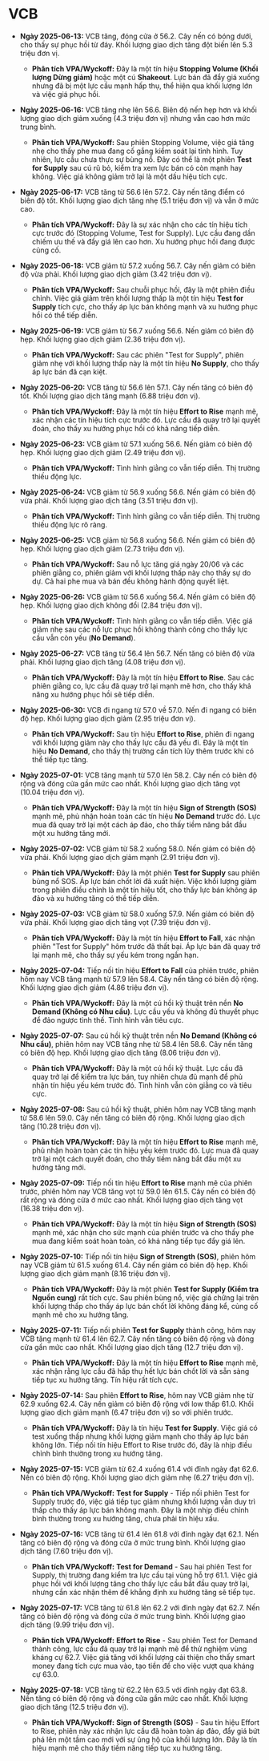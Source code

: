 # VCB

-   **Ngày 2025-06-13:** VCB tăng, đóng cửa ở 56.2. Cây nến có bóng dưới, cho thấy sự phục hồi từ đáy. Khối lượng giao dịch tăng đột biến lên 5.3 triệu đơn vị.

    -   **Phân tích VPA/Wyckoff:** Đây là một tín hiệu **Stopping Volume (Khối lượng Dừng giảm)** hoặc một cú **Shakeout**. Lực bán đã đẩy giá xuống nhưng đã bị một lực cầu mạnh hấp thụ, thể hiện qua khối lượng lớn và việc giá phục hồi.

-   **Ngày 2025-06-16:** VCB tăng nhẹ lên 56.6. Biên độ nến hẹp hơn và khối lượng giao dịch giảm xuống (4.3 triệu đơn vị) nhưng vẫn cao hơn mức trung bình.
    -   **Phân tích VPA/Wyckoff:** Sau phiên Stopping Volume, việc giá tăng nhẹ cho thấy phe mua đang cố gắng kiểm soát lại tình hình. Tuy nhiên, lực cầu chưa thực sự bùng nổ. Đây có thể là một phiên **Test for Supply** sau cú rũ bỏ, kiểm tra xem lực bán có còn mạnh hay không. Việc giá không giảm trở lại là một dấu hiệu tích cực.
-   **Ngày 2025-06-17:** VCB tăng từ 56.6 lên 57.2. Cây nến tăng điểm có biên độ tốt. Khối lượng giao dịch tăng nhẹ (5.1 triệu đơn vị) và vẫn ở mức cao.
    -   **Phân tích VPA/Wyckoff:** Đây là sự xác nhận cho các tín hiệu tích cực trước đó (Stopping Volume, Test for Supply). Lực cầu đang dần chiếm ưu thế và đẩy giá lên cao hơn. Xu hướng phục hồi đang được củng cố.
-   **Ngày 2025-06-18:** VCB giảm từ 57.2 xuống 56.7. Cây nến giảm có biên độ vừa phải. Khối lượng giao dịch giảm (3.42 triệu đơn vị).
    -   **Phân tích VPA/Wyckoff:** Sau chuỗi phục hồi, đây là một phiên điều chỉnh. Việc giá giảm trên khối lượng thấp là một tín hiệu **Test for Supply** tích cực, cho thấy áp lực bán không mạnh và xu hướng phục hồi có thể tiếp diễn.
- **Ngày 2025-06-19:** VCB giảm từ 56.7 xuống 56.6. Nến giảm có biên độ hẹp. Khối lượng giao dịch giảm (2.36 triệu đơn vị).
    - **Phân tích VPA/Wyckoff:** Sau các phiên "Test for Supply", phiên giảm nhẹ với khối lượng thấp này là một tín hiệu **No Supply**, cho thấy áp lực bán đã cạn kiệt.
- **Ngày 2025-06-20:** VCB tăng từ 56.6 lên 57.1. Cây nến tăng có biên độ tốt. Khối lượng giao dịch tăng mạnh (6.88 triệu đơn vị).
    - **Phân tích VPA/Wyckoff:** Đây là một tín hiệu **Effort to Rise** mạnh mẽ, xác nhận các tín hiệu tích cực trước đó. Lực cầu đã quay trở lại quyết đoán, cho thấy xu hướng phục hồi có khả năng tiếp diễn.
- **Ngày 2025-06-23:** VCB giảm từ 57.1 xuống 56.6. Nến giảm có biên độ hẹp. Khối lượng giao dịch giảm (2.49 triệu đơn vị).
    - **Phân tích VPA/Wyckoff:** Tình hình giằng co vẫn tiếp diễn. Thị trường thiếu động lực.
- **Ngày 2025-06-24:** VCB giảm từ 56.9 xuống 56.6. Nến giảm có biên độ vừa phải. Khối lượng giao dịch tăng (3.51 triệu đơn vị).
    - **Phân tích VPA/Wyckoff:** Tình hình giằng co vẫn tiếp diễn. Thị trường thiếu động lực rõ ràng.
- **Ngày 2025-06-25:** VCB giảm từ 56.8 xuống 56.6. Nến giảm có biên độ hẹp. Khối lượng giao dịch giảm (2.73 triệu đơn vị).
    - **Phân tích VPA/Wyckoff:** Sau nỗ lực tăng giá ngày 20/06 và các phiên giằng co, phiên giảm với khối lượng thấp này cho thấy sự do dự. Cả hai phe mua và bán đều không hành động quyết liệt.
- **Ngày 2025-06-26:** VCB giảm từ 56.6 xuống 56.4. Nến giảm có biên độ hẹp. Khối lượng giao dịch không đổi (2.84 triệu đơn vị).
    - **Phân tích VPA/Wyckoff:** Tình hình giằng co vẫn tiếp diễn. Việc giá giảm nhẹ sau các nỗ lực phục hồi không thành công cho thấy lực cầu vẫn còn yếu (**No Demand**).
- **Ngày 2025-06-27:** VCB tăng từ 56.4 lên 56.7. Nến tăng có biên độ vừa phải. Khối lượng giao dịch tăng (4.08 triệu đơn vị).
    - **Phân tích VPA/Wyckoff:** Đây là một tín hiệu **Effort to Rise**. Sau các phiên giằng co, lực cầu đã quay trở lại mạnh mẽ hơn, cho thấy khả năng xu hướng phục hồi sẽ tiếp diễn.
- **Ngày 2025-06-30:** VCB đi ngang từ 57.0 về 57.0. Nến đi ngang có biên độ hẹp. Khối lượng giao dịch giảm (2.95 triệu đơn vị).
    - **Phân tích VPA/Wyckoff:** Sau tín hiệu **Effort to Rise**, phiên đi ngang với khối lượng giảm này cho thấy lực cầu đã yếu đi. Đây là một tín hiệu **No Demand**, cho thấy thị trường cần tích lũy thêm trước khi có thể tiếp tục tăng.
- **Ngày 2025-07-01:** VCB tăng mạnh từ 57.0 lên 58.2. Cây nến có biên độ rộng và đóng cửa gần mức cao nhất. Khối lượng giao dịch tăng vọt (10.04 triệu đơn vị).
    - **Phân tích VPA/Wyckoff:** Đây là một tín hiệu **Sign of Strength (SOS)** mạnh mẽ, phủ nhận hoàn toàn các tín hiệu **No Demand** trước đó. Lực mua đã quay trở lại một cách áp đảo, cho thấy tiềm năng bắt đầu một xu hướng tăng mới.
- **Ngày 2025-07-02:** VCB giảm từ 58.2 xuống 58.0. Nến giảm có biên độ vừa phải. Khối lượng giao dịch giảm mạnh (2.91 triệu đơn vị).
    - **Phân tích VPA/Wyckoff:** Đây là một phiên **Test for Supply** sau phiên bùng nổ SOS. Áp lực bán chốt lời đã xuất hiện. Việc khối lượng giảm trong phiên điều chỉnh là một tín hiệu tốt, cho thấy lực bán không áp đảo và xu hướng tăng có thể tiếp diễn.
- **Ngày 2025-07-03:** VCB giảm từ 58.0 xuống 57.9. Nến giảm có biên độ vừa phải. Khối lượng giao dịch tăng vọt (7.39 triệu đơn vị).
    - **Phân tích VPA/Wyckoff:** Đây là một tín hiệu **Effort to Fall**, xác nhận phiên "Test for Supply" hôm trước đã thất bại. Áp lực bán đã quay trở lại mạnh mẽ, cho thấy sự yếu kém trong ngắn hạn.
- **Ngày 2025-07-04:** Tiếp nối tín hiệu **Effort to Fall** của phiên trước, phiên hôm nay VCB tăng mạnh từ 57.9 lên 58.4. Cây nến tăng có biên độ rộng. Khối lượng giao dịch giảm (4.86 triệu đơn vị).
    - **Phân tích VPA/Wyckoff:** Đây là một cú hồi kỹ thuật trên nền **No Demand (Không có Nhu cầu)**. Lực cầu yếu và không đủ thuyết phục để đảo ngược tình thế. Tình hình vẫn tiêu cực.
- **Ngày 2025-07-07:** Sau cú hồi kỹ thuật trên nền **No Demand (Không có Nhu cầu)**, phiên hôm nay VCB tăng nhẹ từ 58.4 lên 58.6. Cây nến tăng có biên độ hẹp. Khối lượng giao dịch tăng (8.06 triệu đơn vị).
    - **Phân tích VPA/Wyckoff:** Đây là một cú hồi kỹ thuật. Lực cầu đã quay trở lại để kiểm tra lực bán, tuy nhiên chưa đủ mạnh để phủ nhận tín hiệu yếu kém trước đó. Tình hình vẫn còn giằng co và tiêu cực.
- **Ngày 2025-07-08:** Sau cú hồi kỹ thuật, phiên hôm nay VCB tăng mạnh từ 58.6 lên 59.0. Cây nến tăng có biên độ rộng. Khối lượng giao dịch tăng (10.28 triệu đơn vị).
    - **Phân tích VPA/Wyckoff:** Đây là một tín hiệu **Effort to Rise** mạnh mẽ, phủ nhận hoàn toàn các tín hiệu yếu kém trước đó. Lực mua đã quay trở lại một cách quyết đoán, cho thấy tiềm năng bắt đầu một xu hướng tăng mới.
- **Ngày 2025-07-09:** Tiếp nối tín hiệu **Effort to Rise** mạnh mẽ của phiên trước, phiên hôm nay VCB tăng vọt từ 59.0 lên 61.5. Cây nến có biên độ rất rộng và đóng cửa ở mức cao nhất. Khối lượng giao dịch tăng vọt (16.38 triệu đơn vị).
    - **Phân tích VPA/Wyckoff:** Đây là một tín hiệu **Sign of Strength (SOS)** mạnh mẽ, xác nhận cho sức mạnh của phiên trước và cho thấy phe mua đang kiểm soát hoàn toàn, có khả năng tiếp tục đẩy giá lên.
- **Ngày 2025-07-10:** Tiếp nối tín hiệu **Sign of Strength (SOS)**, phiên hôm nay VCB giảm từ 61.5 xuống 61.4. Cây nến giảm có biên độ hẹp. Khối lượng giao dịch giảm mạnh (8.16 triệu đơn vị).
    - **Phân tích VPA/Wyckoff:** Đây là một phiên **Test for Supply (Kiểm tra Nguồn cung)** rất tích cực. Sau phiên bùng nổ, việc giá chững lại trên khối lượng thấp cho thấy áp lực bán chốt lời không đáng kể, củng cố mạnh mẽ cho xu hướng tăng.
- **Ngày 2025-07-11:** Tiếp nối phiên **Test for Supply** thành công, hôm nay VCB tăng mạnh từ 61.4 lên 62.7. Cây nến tăng có biên độ rộng và đóng cửa gần mức cao nhất. Khối lượng giao dịch tăng (12.7 triệu đơn vị).
    - **Phân tích VPA/Wyckoff:** Đây là một tín hiệu **Effort to Rise** mạnh mẽ, xác nhận rằng lực cầu đã hấp thụ hết lực bán chốt lời và sẵn sàng tiếp tục xu hướng tăng. Tín hiệu rất tích cực.
- **Ngày 2025-07-14:** Sau phiên **Effort to Rise**, hôm nay VCB giảm nhẹ từ 62.9 xuống 62.4. Cây nến giảm có biên độ rộng với low thấp 61.0. Khối lượng giao dịch giảm mạnh (6.47 triệu đơn vị) so với phiên trước.
    - **Phân tích VPA/Wyckoff:** Đây là tín hiệu **Test for Supply**. Việc giá có test xuống thấp nhưng khối lượng giảm mạnh cho thấy áp lực bán không lớn. Tiếp nối tín hiệu Effort to Rise trước đó, đây là nhịp điều chỉnh bình thường trong xu hướng tăng.
- **Ngày 2025-07-15:** VCB giảm từ 62.4 xuống 61.4 với đỉnh ngày đạt 62.6. Nến có biên độ rộng. Khối lượng giao dịch giảm nhẹ (6.27 triệu đơn vị).
    - **Phân tích VPA/Wyckoff:** **Test for Supply** - Tiếp nối phiên Test for Supply trước đó, việc giá tiếp tục giảm nhưng khối lượng vẫn duy trì thấp cho thấy áp lực bán không mạnh. Đây là một nhịp điều chỉnh bình thường trong xu hướng tăng, chưa phải tín hiệu xấu.
- **Ngày 2025-07-16:** VCB tăng từ 61.4 lên 61.8 với đỉnh ngày đạt 62.1. Nến tăng có biên độ rộng và đóng cửa ở mức trung bình. Khối lượng giao dịch tăng (7.60 triệu đơn vị).
    - **Phân tích VPA/Wyckoff:** **Test for Demand** - Sau hai phiên Test for Supply, thị trường đang kiểm tra lực cầu tại vùng hỗ trợ 61.1. Việc giá phục hồi với khối lượng tăng cho thấy lực cầu bắt đầu quay trở lại, nhưng cần xác nhận thêm để khẳng định xu hướng tăng sẽ tiếp tục.
- **Ngày 2025-07-17:** VCB tăng từ 61.8 lên 62.2 với đỉnh ngày đạt 62.7. Nến tăng có biên độ rộng và đóng cửa ở mức trung bình. Khối lượng giao dịch tăng (9.99 triệu đơn vị).
    - **Phân tích VPA/Wyckoff:** **Effort to Rise** - Sau phiên Test for Demand thành công, lực cầu đã quay trở lại mạnh mẽ để thử nghiệm vùng kháng cự 62.7. Việc giá tăng với khối lượng cải thiện cho thấy smart money đang tích cực mua vào, tạo tiền đề cho việc vượt qua kháng cự 63.0.
- **Ngày 2025-07-18:** VCB tăng từ 62.2 lên 63.5 với đỉnh ngày đạt 63.8. Nến tăng có biên độ rộng và đóng cửa gần mức cao nhất. Khối lượng giao dịch tăng (12.5 triệu đơn vị).
    - **Phân tích VPA/Wyckoff:** **Sign of Strength (SOS)** - Sau tín hiệu Effort to Rise, phiên này xác nhận lực cầu đã hoàn toàn áp đảo, đẩy giá bứt phá lên một tầm cao mới với sự ủng hộ của khối lượng lớn. Đây là tín hiệu mạnh mẽ cho thấy tiềm năng tiếp tục xu hướng tăng.


